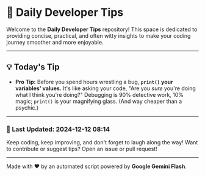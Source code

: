
# 🌟 Daily Developer Tips

Welcome to the **Daily Developer Tips** repository! This space is dedicated to providing concise, practical, and often witty insights to make your coding journey smoother and more enjoyable.

---

## 💡 Today's Tip

- **Pro Tip:**  Before you spend hours wrestling a bug, **`print()` your variables' values.**  It's like asking your code, "Are you *sure* you're doing what I think you're doing?"  Debugging is 90% detective work, 10% magic; `print()` is your magnifying glass.  (And way cheaper than a psychic.)

---

### 📅 Last Updated: 2024-12-12 08:14

Keep coding, keep improving, and don't forget to laugh along the way! Want to contribute or suggest tips? Open an issue or pull request!

---

Made with ❤️ by an automated script powered by **Google Gemini Flash**.
